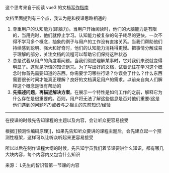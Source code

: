 这个思考来自于阅读 vue3 的文档[写作指南](http://localhost:8080/guide/contributing/writing-guide.html#principles) 

文档里面提到有三个点，我认为是和授课思路相通的

1. 尊重用户的认知能力(即脑力)。当用户开始阅读时，他们的大脑能力是有限的，当用完时，他们就停止学习。认知能力被复杂的句子耗尽的更快，一次不得不学习多个概念，抽象的例子与用户的工作没有直接关系。当我们帮助他们持续感到聪明、强大和好奇时，他们的认知能力消耗得更慢。把事情分解成易于理解的部分，关注文档的流程可以帮助它们保持这种状态
2. 总是试着从用户的角度看问题。当我们彻底理解某事时，它对我们来说就变得明显了。这就是所谓的知识诅咒。为了写出好的文档，试着记住在学习这个概念时你首先需要知道的东西。你需要学习哪些行话？你误会了什么？什么东西需要很长时间才能真正理解？良好的文档满足用户的需求。以前亲自向人们解释这个概念是很有帮助的
3. **先描述问题，再描述解决方案**。在展示一个特性是如何工作的之前，解释它为什么存在是很重要的。否则，用户将无法了解这些信息是否对他们重要(这是他们遇到的问题吗?)或者与之相关的先前知识/经验



---

在授课的时候先告知课程的主题以及内容，会让听众更容易接受

根据[[预测性编码原理]]，如果先告知听众要讲的课程主题后，会先建立起一个预测性框架，这样可以让听众听起来更容易接受

所以以后在制作课程大纲的时候，先告知学员我们着节课要讲什么知识，都有哪几大块内容，每个内容内又包含什么知识

来源：
	L先生的智识营第一节课的内容
	